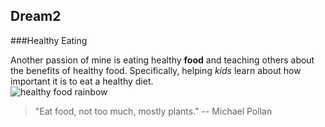 ## Dream2
###Healthy Eating

Another passion of mine is eating healthy **food** and teaching others about the benefits of healthy food. Specifically, helping _kids_ learn about how important it is to eat a healthy diet.  
![healthy food rainbow](http://sandiegofoodbank.org/wp-content/uploads/2014/06/Food-Rainbow.jpg)  
>"Eat food, not too much, mostly plants." -- Michael Pollan
